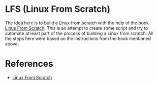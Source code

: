 # LFS (Linux From Scratch)

The idea here is to build a Linux from scratch with the help of the book [Linus From Scratch](https://www.linuxfromscratch.org/).
This is an attempt to create some script and try to automate at least part of the process of building a Linux from scratch.
All the steps here were based on the instructions from the book mentioned above.

# References
- [Linux From Scratch](https://www.linuxfromscratch.org)
